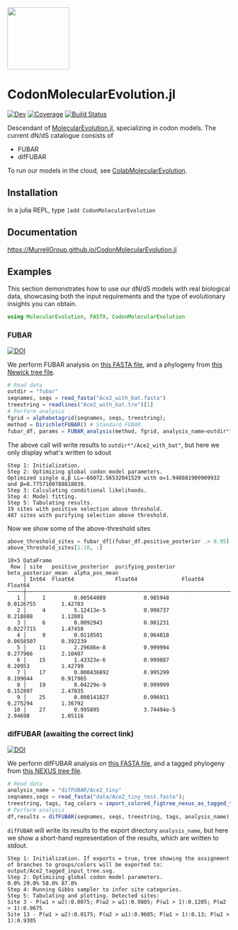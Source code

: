 <img src="https://user-images.githubusercontent.com/1152087/188331266-5e03565b-00a7-490c-a616-50598ca46010.png" width="140">

# CodonMolecularEvolution.jl

<!---[![Stable](https://img.shields.io/badge/docs-stable-blue.svg)](https://MurrellGroup.github.io/CodonMolecularEvolution.jl/stable/)--->
[![Dev](https://img.shields.io/badge/docs-dev-blue.svg)](https://MurrellGroup.github.io/CodonMolecularEvolution.jl/dev/)
[![Coverage](https://codecov.io/gh/MurrellGroup/CodonMolecularEvolution.jl/branch/main/graph/badge.svg)](https://codecov.io/gh/MurrellGroup/CodonMolecularEvolution.jl)
[![Build Status](https://github.com/MurrellGroup/CodonMolecularEvolution.jl/actions/workflows/CI.yml/badge.svg?branch=main)](https://github.com/MurrellGroup/CodonMolecularEvolution.jl/actions/workflows/CI.yml?query=branch%3Amain)

Descendant of [MolecularEvolution.jl](https://github.com/MurrellGroup/MolecularEvolution.jl), specializing in codon models. The current dN/dS catalogue consists of

- FUBAR
- difFUBAR

To run our models in the cloud, see [ColabMolecularEvolution](https://github.com/MurrellGroup/ColabMolecularEvolution).
## Installation
In a julia REPL, type
`]add CodonMolecularEvolution`

## Documentation
https://MurrellGroup.github.io/CodonMolecularEvolution.jl
## Examples
This section demonstrates how to use our dN/dS models with real biological data, showcasing both the input requirements and the type of evolutionary insights you can obtain.
```julia
using MolecularEvolution, FASTX, CodonMolecularEvolution
```
### FUBAR
<a href="https://academic.oup.com/mbe/article/30/5/1196/998247">
    <img src="https://img.shields.io/badge/DOI-10.1093%2Fmolbev%2Fmst030-blue.svg" alt="DOI"/>
</a>

We perform FUBAR analysis on [this FASTA file](https://raw.githubusercontent.com/MurrellGroup/CodonMolecularEvolution.jl/main/test/data/Ace2_with_bat/Ace2_with_bat.fasta), and a phylogeny from [this Newick tree file](https://raw.githubusercontent.com/MurrellGroup/CodonMolecularEvolution.jl/main/test/data/Ace2_with_bat/Ace2_with_bat.tre).
```julia
# Read data
outdir = "fubar"
seqnames, seqs = read_fasta("Ace2_with_bat.fasta")
treestring = readlines("Ace2_with_bat.tre")[1]
# Perform analysis
fgrid = alphabetagrid(seqnames, seqs, treestring);
method = DirichletFUBAR() # Standard FUBAR
fubar_df, params = FUBAR_analysis(method, fgrid, analysis_name=outdir*"/Ace2_with_bat");
```
The above call will write results to `outdir*"/Ace2_with_bat"`, but here we only display what's written to sdout
```
Step 1: Initialization.
Step 2: Optimizing global codon model parameters.
Optimized single α,β LL=-66072.56532041529 with α=1.940881909909932 and β=0.7757100788818039.
Step 3: Calculating conditional likelihoods.
Step 4: Model fitting.
Step 5: Tabulating results.
19 sites with positive selection above threshold.
487 sites with purifying selection above threshold.
```
Now we show some of the above-threshold sites
```julia
above_threshold_sites = fubar_df[(fubar_df.positive_posterior .> 0.95) .| (fubar_df.purifying_posterior .> 0.95), :]
above_threshold_sites[1:10, :]
```
```
10×5 DataFrame
 Row │ site   positive_posterior  purifying_posterior  beta_posterior_mean  alpha_pos_mean 
     │ Int64  Float64             Float64              Float64              Float64        
─────┼─────────────────────────────────────────────────────────────────────────────────────
   1 │     1         0.00564089            0.985948              0.0126755        1.42783
   2 │     4         5.12413e-5            0.998737              0.218888         1.12801
   3 │     6         0.0092943             0.981231              0.0227715        1.47458
   4 │     9         0.0118501             0.964818              0.0658507        0.392239
   5 │    11         2.29686e-8            0.999994              0.277966         2.10407
   6 │    15         1.43323e-6            0.999887              0.20953          1.42799
   7 │    17         0.000436892           0.995299              0.199044         0.917965
   8 │    19         8.04229e-9            0.999999              0.152897         2.47035
   9 │    25         0.000141827           0.996911              0.275294         1.36792
  10 │    27         0.995895              3.74494e-5            2.94698          1.05116
```
### difFUBAR (awaiting the correct link)
<a href="https://academic.oup.com/mbe/article/30/5/1196/998247">
    <img src="https://img.shields.io/badge/DOI-10.1093%2Fmolbev%2Fmst030-blue.svg" alt="DOI"/>
</a>

We perform difFUBAR analysis on [this FASTA file](https://raw.githubusercontent.com/MurrellGroup/CodonMolecularEvolution.jl/main/test/data/Ace2_no_background/Ace2_tiny_test.fasta), and a tagged phylogeny from [this NEXUS tree file](https://raw.githubusercontent.com/MurrellGroup/CodonMolecularEvolution.jl/main/test/data/Ace2_no_background/Ace2_no_background.nex).
```julia
# Read data
analysis_name = "difFUBAR/Ace2_tiny"
seqnames,seqs = read_fasta("data/Ace2_tiny_test.fasta");
treestring, tags, tag_colors = import_colored_figtree_nexus_as_tagged_tree("data/Ace2_no_background.nex")
# Perform analysis
df,results = difFUBAR(seqnames, seqs, treestring, tags, analysis_name);
```
`difFUBAR` will write its results to the export directory `analysis_name`,
but here we show a short-hand representation of the results, which are written to stdout.

```
Step 1: Initialization. If exports = true, tree showing the assignment of branches to groups/colors will be exported to: output/Ace2_tagged_input_tree.svg.
Step 2: Optimizing global codon model parameters.
0.0% 29.0% 58.0% 87.0% 
Step 4: Running Gibbs sampler to infer site categories.
Step 5: Tabulating and plotting. Detected sites:
Site 3 - P(ω1 > ω2):0.0075; P(ω2 > ω1):0.9805; P(ω1 > 1):0.1205; P(ω2 > 1):0.9675
Site 13 - P(ω1 > ω2):0.0175; P(ω2 > ω1):0.9605; P(ω1 > 1):0.13; P(ω2 > 1):0.9305
```
